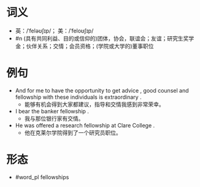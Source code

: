 # 词义
- 英：/ˈfeləʊʃɪp/； 美：/ˈfeloʊʃɪp/
- #n (具有共同利益、目的或信仰的)团体，协会，联谊会；友谊；研究生奖学金；伙伴关系；交情；会员资格；(学院或大学的)董事职位
# 例句
- And for me to have the opportunity to get advice , good counsel and fellowship with these individuals is extraordinary .
	- 能够有机会得到大家都建议，指导和交情我感到非常荣幸。
- I bear the banker fellowship .
	- 我与那位银行家有交情。
- He was offered a research fellowship at Clare College .
	- 他在克莱尔学院得到了一个研究员职位。
# 形态
- #word_pl fellowships
